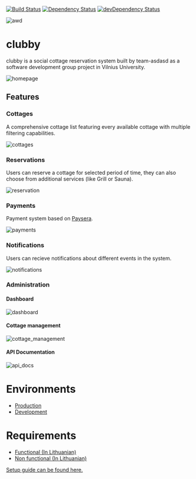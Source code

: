 [![Build Status](https://travis-ci.org/team-asdasd/clubby.svg?branch=master)](https://travis-ci.org/team-asdasd/clubby) [![Dependency Status](https://david-dm.org/team-asdasd/clubby.svg?path=src/main/webapp)](https://david-dm.org/team-asdasd/clubby?path=src/main/webapp) [![devDependency Status](https://david-dm.org/team-asdasd/clubby/dev-status.svg?path=src/main/webapp)](https://david-dm.org/team-asdasd/clubby?path=src/main/webapp#info=devDependencies)

![awd](/docs/asdasd.png)
# clubby
clubby is a social cottage reservation system built by team-asdasd as a software development group project in Vilnius University.

![homepage](https://cloud.githubusercontent.com/assets/8818187/19493489/8361aef2-9583-11e6-9434-0a537ab1fe86.png)

## Features
### Cottages
A comprehensive cottage list featuring every available cottage with multiple filtering capabilities.

![cottages](https://cloud.githubusercontent.com/assets/8818187/17457779/144bce38-5c0a-11e6-947b-9dc1e0ca6dd6.PNG)

### Reservations
Users can reserve a cottage for selected period of time, they can also choose from additional services (like Grill or Sauna).

![reservation](https://cloud.githubusercontent.com/assets/8818187/19493701/7325babe-9584-11e6-99a2-826990020da6.png)

### Payments
Payment system based on [Paysera](https://www.paysera.com).

![payments](https://cloud.githubusercontent.com/assets/8818187/19494426/b3d8be6e-9587-11e6-83ab-649f5ee4e035.png)

### Notifications
Users can recieve notifications about different events in the system.

![notifications](https://cloud.githubusercontent.com/assets/8818187/19494483/02c47180-9588-11e6-8065-185f1de7f558.png)

### Administration
#### Dashboard
![dashboard](https://cloud.githubusercontent.com/assets/8818187/19494546/5e161a8e-9588-11e6-8a04-b12b19632b5c.png)

#### Cottage management
![cottage_management](https://cloud.githubusercontent.com/assets/8818187/19494510/2e143532-9588-11e6-95a7-a6b986bc823c.png)

#### API Documentation
![api_docs](https://cloud.githubusercontent.com/assets/8818187/19494652/cb5ee47c-9588-11e6-80a7-c732e6e42e49.png)

# Environments
- [Production](http://clubby-teamasdasd.rhcloud.com/)
- [Development](http://devclubby-teamasdasd.rhcloud.com/)

# Requirements
- [Functional (In Lithuanian)](/docs/SGP_uzduotis_2016.pdf)
- [Non functional (In Lithuanian)](/docs/KokybiniaiReikalavimai.pdf)

[Setup guide can be found here.](SETUP.md)
